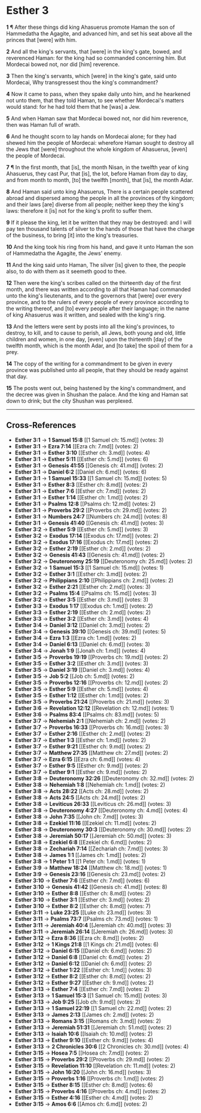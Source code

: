# Esther 3

**1** ¶ After these things did king Ahasuerus promote Haman the son of Hammedatha the Agagite, and advanced him, and set his seat above all the princes that [were] with him.

**2** And all the king's servants, that [were] in the king's gate, bowed, and reverenced Haman: for the king had so commanded concerning him. But Mordecai bowed not, nor did [him] reverence.

**3** Then the king's servants, which [were] in the king's gate, said unto Mordecai, Why transgressest thou the king's commandment?

**4** Now it came to pass, when they spake daily unto him, and he hearkened not unto them, that they told Haman, to see whether Mordecai's matters would stand: for he had told them that he [was] a Jew.

**5** And when Haman saw that Mordecai bowed not, nor did him reverence, then was Haman full of wrath.

**6** And he thought scorn to lay hands on Mordecai alone; for they had shewed him the people of Mordecai: wherefore Haman sought to destroy all the Jews that [were] throughout the whole kingdom of Ahasuerus, [even] the people of Mordecai.

**7** ¶ In the first month, that [is], the month Nisan, in the twelfth year of king Ahasuerus, they cast Pur, that [is], the lot, before Haman from day to day, and from month to month, [to] the twelfth [month], that [is], the month Adar.

**8** And Haman said unto king Ahasuerus, There is a certain people scattered abroad and dispersed among the people in all the provinces of thy kingdom; and their laws [are] diverse from all people; neither keep they the king's laws: therefore it [is] not for the king's profit to suffer them.

**9** If it please the king, let it be written that they may be destroyed: and I will pay ten thousand talents of silver to the hands of those that have the charge of the business, to bring [it] into the king's treasuries.

**10** And the king took his ring from his hand, and gave it unto Haman the son of Hammedatha the Agagite, the Jews' enemy.

**11** And the king said unto Haman, The silver [is] given to thee, the people also, to do with them as it seemeth good to thee.

**12** Then were the king's scribes called on the thirteenth day of the first month, and there was written according to all that Haman had commanded unto the king's lieutenants, and to the governors that [were] over every province, and to the rulers of every people of every province according to the writing thereof, and [to] every people after their language; in the name of king Ahasuerus was it written, and sealed with the king's ring.

**13** And the letters were sent by posts into all the king's provinces, to destroy, to kill, and to cause to perish, all Jews, both young and old, little children and women, in one day, [even] upon the thirteenth [day] of the twelfth month, which is the month Adar, and [to take] the spoil of them for a prey.

**14** The copy of the writing for a commandment to be given in every province was published unto all people, that they should be ready against that day.

**15** The posts went out, being hastened by the king's commandment, and the decree was given in Shushan the palace. And the king and Haman sat down to drink; but the city Shushan was perplexed.

---

## Cross-References

- **Esther 3:1** → **1 Samuel 15:8** [[1 Samuel ch: 15.md]] (votes: 3)
- **Esther 3:1** → **Ezra 7:14** [[Ezra ch: 7.md]] (votes: 2)
- **Esther 3:1** → **Esther 3:10** [[Esther ch: 3.md]] (votes: 4)
- **Esther 3:1** → **Esther 5:11** [[Esther ch: 5.md]] (votes: 6)
- **Esther 3:1** → **Genesis 41:55** [[Genesis ch: 41.md]] (votes: 2)
- **Esther 3:1** → **Daniel 6:2** [[Daniel ch: 6.md]] (votes: 6)
- **Esther 3:1** → **1 Samuel 15:33** [[1 Samuel ch: 15.md]] (votes: 5)
- **Esther 3:1** → **Esther 8:3** [[Esther ch: 8.md]] (votes: 2)
- **Esther 3:1** → **Esther 7:6** [[Esther ch: 7.md]] (votes: 2)
- **Esther 3:1** → **Esther 1:14** [[Esther ch: 1.md]] (votes: 2)
- **Esther 3:1** → **Psalms 12:8** [[Psalms ch: 12.md]] (votes: 2)
- **Esther 3:1** → **Proverbs 29:2** [[Proverbs ch: 29.md]] (votes: 2)
- **Esther 3:1** → **Numbers 24:7** [[Numbers ch: 24.md]] (votes: 8)
- **Esther 3:1** → **Genesis 41:40** [[Genesis ch: 41.md]] (votes: 3)
- **Esther 3:2** → **Esther 5:9** [[Esther ch: 5.md]] (votes: 3)
- **Esther 3:2** → **Exodus 17:14** [[Exodus ch: 17.md]] (votes: 2)
- **Esther 3:2** → **Exodus 17:16** [[Exodus ch: 17.md]] (votes: 2)
- **Esther 3:2** → **Esther 2:19** [[Esther ch: 2.md]] (votes: 2)
- **Esther 3:2** → **Genesis 41:43** [[Genesis ch: 41.md]] (votes: 2)
- **Esther 3:2** → **Deuteronomy 25:19** [[Deuteronomy ch: 25.md]] (votes: 2)
- **Esther 3:2** → **1 Samuel 15:3** [[1 Samuel ch: 15.md]] (votes: 1)
- **Esther 3:2** → **Esther 3:1** [[Esther ch: 3.md]] (votes: 2)
- **Esther 3:2** → **Philippians 2:10** [[Philippians ch: 2.md]] (votes: 2)
- **Esther 3:2** → **Esther 2:21** [[Esther ch: 2.md]] (votes: 3)
- **Esther 3:2** → **Psalms 15:4** [[Psalms ch: 15.md]] (votes: 3)
- **Esther 3:2** → **Esther 3:5** [[Esther ch: 3.md]] (votes: 3)
- **Esther 3:3** → **Exodus 1:17** [[Exodus ch: 1.md]] (votes: 2)
- **Esther 3:3** → **Esther 2:19** [[Esther ch: 2.md]] (votes: 2)
- **Esther 3:3** → **Esther 3:2** [[Esther ch: 3.md]] (votes: 4)
- **Esther 3:4** → **Daniel 3:12** [[Daniel ch: 3.md]] (votes: 2)
- **Esther 3:4** → **Genesis 39:10** [[Genesis ch: 39.md]] (votes: 5)
- **Esther 3:4** → **Ezra 1:3** [[Ezra ch: 1.md]] (votes: 2)
- **Esther 3:4** → **Daniel 6:13** [[Daniel ch: 6.md]] (votes: 3)
- **Esther 3:4** → **Jonah 1:9** [[Jonah ch: 1.md]] (votes: 4)
- **Esther 3:5** → **Proverbs 19:19** [[Proverbs ch: 19.md]] (votes: 2)
- **Esther 3:5** → **Esther 3:2** [[Esther ch: 3.md]] (votes: 3)
- **Esther 3:5** → **Daniel 3:19** [[Daniel ch: 3.md]] (votes: 4)
- **Esther 3:5** → **Job 5:2** [[Job ch: 5.md]] (votes: 2)
- **Esther 3:5** → **Proverbs 12:16** [[Proverbs ch: 12.md]] (votes: 2)
- **Esther 3:5** → **Esther 5:9** [[Esther ch: 5.md]] (votes: 4)
- **Esther 3:5** → **Esther 1:12** [[Esther ch: 1.md]] (votes: 2)
- **Esther 3:5** → **Proverbs 21:24** [[Proverbs ch: 21.md]] (votes: 3)
- **Esther 3:6** → **Revelation 12:12** [[Revelation ch: 12.md]] (votes: 1)
- **Esther 3:6** → **Psalms 83:4** [[Psalms ch: 83.md]] (votes: 5)
- **Esther 3:7** → **Nehemiah 2:1** [[Nehemiah ch: 2.md]] (votes: 2)
- **Esther 3:7** → **Proverbs 16:33** [[Proverbs ch: 16.md]] (votes: 3)
- **Esther 3:7** → **Esther 2:16** [[Esther ch: 2.md]] (votes: 2)
- **Esther 3:7** → **Esther 1:3** [[Esther ch: 1.md]] (votes: 2)
- **Esther 3:7** → **Esther 9:21** [[Esther ch: 9.md]] (votes: 2)
- **Esther 3:7** → **Matthew 27:35** [[Matthew ch: 27.md]] (votes: 2)
- **Esther 3:7** → **Ezra 6:15** [[Ezra ch: 6.md]] (votes: 4)
- **Esther 3:7** → **Esther 9:5** [[Esther ch: 9.md]] (votes: 2)
- **Esther 3:7** → **Esther 9:1** [[Esther ch: 9.md]] (votes: 2)
- **Esther 3:8** → **Deuteronomy 32:26** [[Deuteronomy ch: 32.md]] (votes: 2)
- **Esther 3:8** → **Nehemiah 1:8** [[Nehemiah ch: 1.md]] (votes: 2)
- **Esther 3:8** → **Acts 28:22** [[Acts ch: 28.md]] (votes: 2)
- **Esther 3:8** → **Acts 24:5** [[Acts ch: 24.md]] (votes: 2)
- **Esther 3:8** → **Leviticus 26:33** [[Leviticus ch: 26.md]] (votes: 3)
- **Esther 3:8** → **Deuteronomy 4:27** [[Deuteronomy ch: 4.md]] (votes: 4)
- **Esther 3:8** → **John 7:35** [[John ch: 7.md]] (votes: 3)
- **Esther 3:8** → **Ezekiel 11:16** [[Ezekiel ch: 11.md]] (votes: 2)
- **Esther 3:8** → **Deuteronomy 30:3** [[Deuteronomy ch: 30.md]] (votes: 2)
- **Esther 3:8** → **Jeremiah 50:17** [[Jeremiah ch: 50.md]] (votes: 3)
- **Esther 3:8** → **Ezekiel 6:8** [[Ezekiel ch: 6.md]] (votes: 2)
- **Esther 3:8** → **Zechariah 7:14** [[Zechariah ch: 7.md]] (votes: 3)
- **Esther 3:8** → **James 1:1** [[James ch: 1.md]] (votes: 2)
- **Esther 3:8** → **1 Peter 1:1** [[1 Peter ch: 1.md]] (votes: 1)
- **Esther 3:9** → **Matthew 18:24** [[Matthew ch: 18.md]] (votes: 1)
- **Esther 3:9** → **Genesis 23:16** [[Genesis ch: 23.md]] (votes: 2)
- **Esther 3:10** → **Esther 7:6** [[Esther ch: 7.md]] (votes: 6)
- **Esther 3:10** → **Genesis 41:42** [[Genesis ch: 41.md]] (votes: 8)
- **Esther 3:10** → **Esther 8:8** [[Esther ch: 8.md]] (votes: 2)
- **Esther 3:10** → **Esther 3:1** [[Esther ch: 3.md]] (votes: 2)
- **Esther 3:10** → **Esther 8:2** [[Esther ch: 8.md]] (votes: 7)
- **Esther 3:11** → **Luke 23:25** [[Luke ch: 23.md]] (votes: 3)
- **Esther 3:11** → **Psalms 73:7** [[Psalms ch: 73.md]] (votes: 1)
- **Esther 3:11** → **Jeremiah 40:4** [[Jeremiah ch: 40.md]] (votes: 3)
- **Esther 3:11** → **Jeremiah 26:14** [[Jeremiah ch: 26.md]] (votes: 3)
- **Esther 3:12** → **Ezra 8:36** [[Ezra ch: 8.md]] (votes: 2)
- **Esther 3:12** → **1 Kings 21:8** [[1 Kings ch: 21.md]] (votes: 6)
- **Esther 3:12** → **Daniel 6:15** [[Daniel ch: 6.md]] (votes: 2)
- **Esther 3:12** → **Daniel 6:8** [[Daniel ch: 6.md]] (votes: 2)
- **Esther 3:12** → **Daniel 6:12** [[Daniel ch: 6.md]] (votes: 2)
- **Esther 3:12** → **Esther 1:22** [[Esther ch: 1.md]] (votes: 3)
- **Esther 3:12** → **Esther 8:2** [[Esther ch: 8.md]] (votes: 2)
- **Esther 3:12** → **Esther 9:27** [[Esther ch: 9.md]] (votes: 2)
- **Esther 3:13** → **Esther 7:4** [[Esther ch: 7.md]] (votes: 2)
- **Esther 3:13** → **1 Samuel 15:3** [[1 Samuel ch: 15.md]] (votes: 3)
- **Esther 3:13** → **Job 9:25** [[Job ch: 9.md]] (votes: 2)
- **Esther 3:13** → **1 Samuel 22:19** [[1 Samuel ch: 22.md]] (votes: 2)
- **Esther 3:13** → **James 2:13** [[James ch: 2.md]] (votes: 2)
- **Esther 3:13** → **Romans 3:15** [[Romans ch: 3.md]] (votes: 2)
- **Esther 3:13** → **Jeremiah 51:31** [[Jeremiah ch: 51.md]] (votes: 2)
- **Esther 3:13** → **Isaiah 10:6** [[Isaiah ch: 10.md]] (votes: 2)
- **Esther 3:13** → **Esther 9:10** [[Esther ch: 9.md]] (votes: 4)
- **Esther 3:13** → **2 Chronicles 30:6** [[2 Chronicles ch: 30.md]] (votes: 4)
- **Esther 3:15** → **Hosea 7:5** [[Hosea ch: 7.md]] (votes: 2)
- **Esther 3:15** → **Proverbs 29:2** [[Proverbs ch: 29.md]] (votes: 2)
- **Esther 3:15** → **Revelation 11:10** [[Revelation ch: 11.md]] (votes: 2)
- **Esther 3:15** → **John 16:20** [[John ch: 16.md]] (votes: 3)
- **Esther 3:15** → **Proverbs 1:16** [[Proverbs ch: 1.md]] (votes: 2)
- **Esther 3:15** → **Esther 8:15** [[Esther ch: 8.md]] (votes: 6)
- **Esther 3:15** → **Proverbs 4:16** [[Proverbs ch: 4.md]] (votes: 2)
- **Esther 3:15** → **Esther 4:16** [[Esther ch: 4.md]] (votes: 2)
- **Esther 3:15** → **Amos 6:6** [[Amos ch: 6.md]] (votes: 2)
